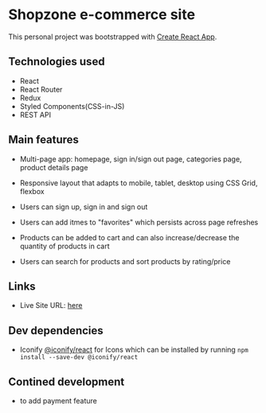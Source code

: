 # Shopzone e-commerce site

This personal project was bootstrapped with [Create React App](https://github.com/facebook/create-react-app).

## Technologies used

- React
- React Router
- Redux
- Styled Components(CSS-in-JS)
- REST API

## Main features

- Multi-page app: homepage, sign in/sign out page, categories page, product details page

- Responsive layout that adapts to mobile, tablet, desktop using CSS Grid, flexbox

- Users can sign up, sign in and sign out

- Users can add itmes to "favorites" which persists across page refreshes

- Products can be added to cart and can also increase/decrease the quantity of products in cart

- Users can search for products and sort products by rating/price
  
## Links
- Live Site URL: [here](https://shopzone-project.netlify.app/)

## Dev dependencies
- Iconify [@iconify/react](https://icon-sets.iconify.design/) for Icons which can be installed by running `npm install --save-dev @iconify/react`

## Contined development
- to add payment feature

